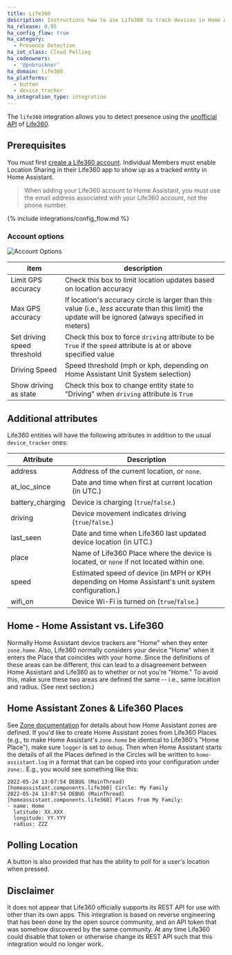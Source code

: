 ```yaml
---
title: Life360
description: Instructions how to use Life360 to track devices in Home Assistant.
ha_release: 0.95
ha_config_flow: true
ha_category:
  - Presence Detection
ha_iot_class: Cloud Polling
ha_codeowners:
  - '@pnbruckner'
ha_domain: life360
ha_platforms:
  - button
  - device_tracker
ha_integration_type: integration
---
```


The `life360` integration allows you to detect presence using the [unofficial API](#disclaimer) of [Life360](https://www.life360.com/).

## Prerequisites

You must first [create a Life360 account](https://app.life360.com/sign-up).
Individual Members must enable Location Sharing in their Life360 app to show up as a tracked entity in Home Assistant.

> When adding your Life360 account to Home Assistant, you must use the email address associated with your Life360 account, not the phone number.

{% include integrations/config_flow.md %}

### Account options

![Account Options](/images/integrations/life360/integration_options.png)

item | description
-|-
Limit GPS accuracy | Check this box to limit location updates based on location accuracy
Max GPS accuracy | If location's accuracy circle is larger than this value (i.e., _less_ accurate than this limit) the update will be ignored (always specified in meters)
Set driving speed threshold | Check this box to force `driving` attribute to be `True` if the `speed` attribute is at or above specified value
Driving Speed | Speed threshold (mph or kph, depending on Home Assistant Unit System selection)
Show driving as state | Check this box to change entity state to "Driving" when `driving` attribute is `True`

## Additional attributes

Life360 entities will have the following attributes in addition to the usual `device_tracker` ones:

| Attribute        | Description                                                                                        |
| ---------------- | -------------------------------------------------------------------------------------------------- |
| address          | Address of the current location, or `none`.                                                        |
| at_loc_since     | Date and time when first at current location (in UTC.)                                             |
| battery_charging | Device is charging (`true`/`false`.)                                                               |
| driving          | Device movement indicates driving (`true`/`false`.)                                                |
| last_seen        | Date and time when Life360 last updated device location (in UTC.)                                  |
| place            | Name of Life360 Place where the device is located, or `none` if not located within one.            |
| speed            | Estimated speed of device (in MPH or KPH depending on Home Assistant's unit system configuration.) |
| wifi_on          | Device Wi-Fi is turned on (`true`/`false`.)                                                        |

## Home - Home Assistant vs. Life360

Normally Home Assistant device trackers are "Home" when they enter `zone.home`. Also, Life360 normally considers your device "Home" when it enters the Place that coincides with your home. Since the definitions of these areas can be different, this can lead to a disagreement between Home Assistant and Life360 as to whether or not you're "Home." To avoid this, make sure these two areas are defined the same -- i.e., same location and radius. (See next section.)

## Home Assistant Zones & Life360 Places

See [Zone documentation](/integrations/zone/#home-zone) for details about how Home Assistant zones are defined. If you'd like to create Home Assistant zones from Life360 Places (e.g., to make Home Assistant's `zone.home` be identical to Life360's "Home Place"), make sure `logger` is set to `debug`. Then when Home Assistant starts the details of all the Places defined in the Circles will be written to `home-assistant.log` in a format that can be copied into your configuration under `zone:`. E.g., you would see something like this:

```text
2022-05-24 13:07:54 DEBUG (MainThread) [homeassistant.components.life360] Circle: My Family
2022-05-24 13:07:54 DEBUG (MainThread) [homeassistant.components.life360] Places from My Family:
- name: Home
  latitude: XX.XXX
  longitude: YY.YYY
  radius: ZZZ
```

## Polling Location

A button is also provided that has the ability to poll for a user's location when pressed.

## Disclaimer

It does not appear that Life360 officially supports its REST API for use with other than its own apps. This integration is based on reverse engineering that has been done by the open source community, and an API token that was somehow discovered by the same community. At any time Life360 could disable that token or otherwise change its REST API such that this integration would no longer work.
